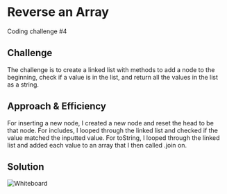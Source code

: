# Reverse an Array
Coding challenge #4

## Challenge
The challenge is to create a linked list with methods to add a node to the beginning, check if a value is in the list, and return all the values in the list as a string.

## Approach & Efficiency 
For inserting a new node, I created a new node and reset the head to be that node. For includes, I looped through the linked list and checked if the value matched the inputted value. For toString, I looped through the linked list and added each value to an array that I then called .join on.

## Solution
![Whiteboard](../../assets/coding-challenge-4.jpg)